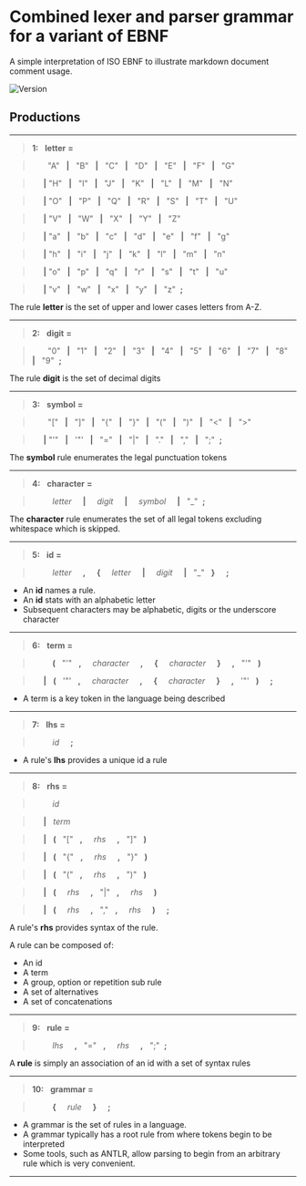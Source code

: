 
Combined lexer and parser grammar for a variant of EBNF
=======================================================

A simple interpretation of ISO EBNF to illustrate markdown document
comment usage.

![Version](http://img.shields.io/badge/version-0.0.1_DEMO%0A-blue.svg)



## Productions

___
> __1:__ &nbsp; **letter** **=** 

> &nbsp;&nbsp;&nbsp;&nbsp;&nbsp;&nbsp; "A" &nbsp; **|** &nbsp; "B" &nbsp; **|** &nbsp; "C" &nbsp; **|** &nbsp; "D" &nbsp; **|** &nbsp; "E" &nbsp; **|** &nbsp; "F" &nbsp; **|** &nbsp; "G"

> &nbsp;&nbsp;&nbsp;&nbsp; **|** "H" &nbsp; **|** &nbsp; "I" &nbsp; **|** &nbsp; "J" &nbsp; **|** &nbsp; "K" &nbsp; **|** &nbsp; "L" &nbsp; **|** &nbsp; "M" &nbsp; **|** &nbsp; "N"

> &nbsp;&nbsp;&nbsp;&nbsp; **|** "O" &nbsp; **|** &nbsp; "P" &nbsp; **|** &nbsp; "Q" &nbsp; **|** &nbsp; "R" &nbsp; **|** &nbsp; "S" &nbsp; **|** &nbsp; "T" &nbsp; **|** &nbsp; "U"

> &nbsp;&nbsp;&nbsp;&nbsp; **|** "V" &nbsp; **|** &nbsp; "W" &nbsp; **|** &nbsp; "X" &nbsp; **|** &nbsp; "Y" &nbsp; **|** &nbsp; "Z"

> &nbsp;&nbsp;&nbsp;&nbsp; **|** "a" &nbsp; **|** &nbsp; "b" &nbsp; **|** &nbsp; "c" &nbsp; **|** &nbsp; "d" &nbsp; **|** &nbsp; "e" &nbsp; **|** &nbsp; "f" &nbsp; **|** &nbsp; "g"

> &nbsp;&nbsp;&nbsp;&nbsp; **|** "h" &nbsp; **|** &nbsp; "i" &nbsp; **|** &nbsp; "j" &nbsp; **|** &nbsp; "k" &nbsp; **|** &nbsp; "l" &nbsp; **|** &nbsp; "m" &nbsp; **|** &nbsp; "n"

> &nbsp;&nbsp;&nbsp;&nbsp; **|** "o" &nbsp; **|** &nbsp; "p" &nbsp; **|** &nbsp; "q" &nbsp; **|** &nbsp; "r" &nbsp; **|** &nbsp; "s" &nbsp; **|** &nbsp; "t" &nbsp; **|** &nbsp; "u"

> &nbsp;&nbsp;&nbsp;&nbsp; **|** "v" &nbsp; **|** &nbsp; "w" &nbsp; **|** &nbsp; "x" &nbsp; **|** &nbsp; "y" &nbsp; **|** &nbsp; "z"&nbsp; **;** &nbsp; 

The rule __letter__ is the set of upper and lower cases letters from A-Z.



---

> __2:__ &nbsp; **digit** **=** 

> &nbsp;&nbsp;&nbsp;&nbsp;&nbsp;&nbsp; "0" &nbsp; **|** &nbsp; "1" &nbsp; **|** &nbsp; "2" &nbsp; **|** &nbsp; "3" &nbsp; **|** &nbsp; "4" &nbsp; **|** &nbsp; "5" &nbsp; **|** &nbsp; "6" &nbsp; **|** &nbsp; "7" &nbsp; **|** &nbsp; "8" &nbsp; **|** &nbsp; "9"&nbsp; **;** &nbsp; 

The rule __digit__ is the set of decimal digits



---

> __3:__ &nbsp; **symbol** **=** 

> &nbsp;&nbsp;&nbsp;&nbsp;&nbsp;&nbsp; "[" &nbsp; **|** &nbsp; "]" &nbsp; **|** &nbsp; "{" &nbsp; **|** &nbsp; "}" &nbsp; **|** &nbsp; "(" &nbsp; **|** &nbsp; ")" &nbsp; **|** &nbsp; "<" &nbsp; **|** &nbsp; ">"

> &nbsp;&nbsp;&nbsp;&nbsp; **|** "'" &nbsp; **|** &nbsp; '"' &nbsp; **|** &nbsp; "=" &nbsp; **|** &nbsp; "|" &nbsp; **|** &nbsp; "." &nbsp; **|** &nbsp; "," &nbsp; **|** &nbsp; ";"&nbsp; **;** &nbsp; 

The __symbol__ rule enumerates the legal punctuation tokens


---

> __4:__ &nbsp; **character** **=** 

> &nbsp;&nbsp;&nbsp;&nbsp;&nbsp;&nbsp;  &nbsp; _letter_ &nbsp;  &nbsp; **|** &nbsp;  &nbsp; _digit_ &nbsp;  &nbsp; **|** &nbsp;  &nbsp; _symbol_ &nbsp;  &nbsp; **|** &nbsp; "_"&nbsp; **;** &nbsp; 

The __character__ rule enumerates the set of all legal tokens
excluding whitespace which is skipped.


---

> __5:__ &nbsp; **id** **=** 

> &nbsp;&nbsp;&nbsp;&nbsp;&nbsp;&nbsp;  &nbsp; _letter_ &nbsp;  &nbsp; **,** &nbsp;  &nbsp; **\{** &nbsp;  &nbsp; _letter_ &nbsp;  &nbsp; **|** &nbsp;  &nbsp; _digit_ &nbsp;  &nbsp; **|** &nbsp; "_" &nbsp; **\}** &nbsp; &nbsp; **;** &nbsp; 

* An __id__ names a rule.
* An __id__ stats with an alphabetic letter
 * Subsequent characters may be alphabetic, digits or the underscore character



---

> __6:__ &nbsp; **term** **=** 

> &nbsp;&nbsp;&nbsp;&nbsp;&nbsp;&nbsp;  &nbsp; **\(** &nbsp; "'" &nbsp; **,** &nbsp;  &nbsp; _character_ &nbsp;  &nbsp; **,** &nbsp;  &nbsp; **\{** &nbsp;  &nbsp; _character_ &nbsp;  &nbsp; **\}** &nbsp;  &nbsp; **,** &nbsp; "'" &nbsp; **\)** &nbsp; 

> &nbsp;&nbsp;&nbsp;&nbsp; **|**  &nbsp; **\(** &nbsp; '"' &nbsp; **,** &nbsp;  &nbsp; _character_ &nbsp;  &nbsp; **,** &nbsp;  &nbsp; **\{** &nbsp;  &nbsp; _character_ &nbsp;  &nbsp; **\}** &nbsp;  &nbsp; **,** &nbsp; '"' &nbsp; **\)** &nbsp; &nbsp; **;** &nbsp; 

* A term is a key token in the language being described



---

> __7:__ &nbsp; **lhs** **=** 

> &nbsp;&nbsp;&nbsp;&nbsp;&nbsp;&nbsp;  &nbsp; _id_ &nbsp; &nbsp; **;** &nbsp; 

* A rule's __lhs__ provides a unique id a rule



---

> __8:__ &nbsp; **rhs** **=** 

> &nbsp;&nbsp;&nbsp;&nbsp;&nbsp;&nbsp;  &nbsp; _id_ &nbsp; 

> &nbsp;&nbsp;&nbsp;&nbsp; **|**  &nbsp; _term_ &nbsp; 

> &nbsp;&nbsp;&nbsp;&nbsp; **|**  &nbsp; **\(** &nbsp; "[" &nbsp; **,** &nbsp;  &nbsp; _rhs_ &nbsp;  &nbsp; **,** &nbsp; "]" &nbsp; **\)** &nbsp; 

> &nbsp;&nbsp;&nbsp;&nbsp; **|**  &nbsp; **\(** &nbsp; "{" &nbsp; **,** &nbsp;  &nbsp; _rhs_ &nbsp;  &nbsp; **,** &nbsp; "}" &nbsp; **\)** &nbsp; 

> &nbsp;&nbsp;&nbsp;&nbsp; **|**  &nbsp; **\(** &nbsp; "(" &nbsp; **,** &nbsp;  &nbsp; _rhs_ &nbsp;  &nbsp; **,** &nbsp; ")" &nbsp; **\)** &nbsp; 

> &nbsp;&nbsp;&nbsp;&nbsp; **|**  &nbsp; **\(** &nbsp;  &nbsp; _rhs_ &nbsp;  &nbsp; **,** &nbsp; "|" &nbsp; **,** &nbsp;  &nbsp; _rhs_ &nbsp;  &nbsp; **\)** &nbsp; 

> &nbsp;&nbsp;&nbsp;&nbsp; **|**  &nbsp; **\(** &nbsp;  &nbsp; _rhs_ &nbsp;  &nbsp; **,** &nbsp; "," &nbsp; **,** &nbsp;  &nbsp; _rhs_ &nbsp;  &nbsp; **\)** &nbsp; &nbsp; **;** &nbsp; 

A rule's __rhs__ provides syntax of the rule.

A rule can be composed of:
* An id
* A term
* A group, option or repetition sub rule
* A set of alternatives
* A set of concatenations



---

> __9:__ &nbsp; **rule** **=** 

> &nbsp;&nbsp;&nbsp;&nbsp;&nbsp;&nbsp;  &nbsp; _lhs_ &nbsp;  &nbsp; **,** &nbsp; "=" &nbsp; **,** &nbsp;  &nbsp; _rhs_ &nbsp;  &nbsp; **,** &nbsp; ";"&nbsp; **;** &nbsp; 

A __rule__ is simply an association of an id with a set of syntax rules



---

> __10:__ &nbsp; **grammar** **=** 

> &nbsp;&nbsp;&nbsp;&nbsp;&nbsp;&nbsp;  &nbsp; **\{** &nbsp;  &nbsp; _rule_ &nbsp;  &nbsp; **\}** &nbsp; &nbsp; **;** &nbsp; 

* A grammar is the set of rules in a language. 
* A grammar typically has a root rule from where tokens begin to be interpreted
* Some tools, such as ANTLR, allow parsing to begin from an arbitrary rule which is
very convenient.


---

